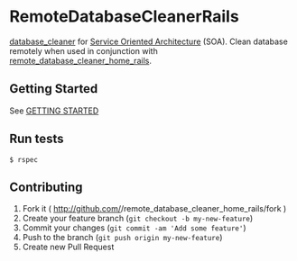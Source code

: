 # RemoteDatabaseCleanerRails

[database_cleaner](https://github.com/bmabey/database_cleaner) for [Service Oriented Architecture](http://en.wikipedia.org/wiki/Service-oriented_architecture) (SOA). Clean
database remotely when used in conjunction with [remote_database_cleaner_home_rails](https://github.com/tdouce/remote_database_cleaner_home_rails).

## Getting Started

See [GETTING STARTED](https://github.com/tdouce/remote_database_cleaner/wiki/Getting-Started)

## Run tests


    $ rspec


## Contributing

1. Fork it ( http://github.com/<my-github-username>/remote_database_cleaner_home_rails/fork )
2. Create your feature branch (`git checkout -b my-new-feature`)
3. Commit your changes (`git commit -am 'Add some feature'`)
4. Push to the branch (`git push origin my-new-feature`)
5. Create new Pull Request
